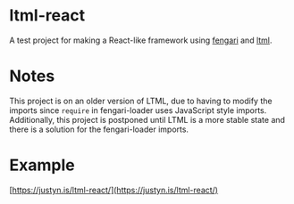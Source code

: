 
# ltml-react

A test project for making a React-like framework using [fengari](https://github.com/fengari-lua/fengari) and [ltml](https://github.com/tmpim/ltml).

# Notes

This project is on an older version of LTML, due to having to modify the imports since `require` in fengari-loader uses JavaScript style imports. Additionally, this project is postponed until LTML is a more stable state and there is a solution for the fengari-loader imports.

# Example

[https://justyn.is/ltml-react/](https://justyn.is/ltml-react/)
